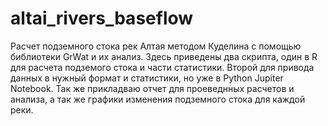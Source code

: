 # altai_rivers_baseflow
Расчет подземного стока рек Алтая методом Куделина с помощью библиотеки GrWat и их анализ.
Здесь приведены два скрипта, один в R для расчета подземого стока и части статистики.
Второй для привода данных в нужный формат и статистики, но уже в Python Jupiter Notebook.
Так же прикладваю отчет для проеведнных расчетов и анализа, а так же графики изменения подземного стока для каждой реки.
